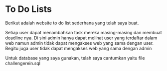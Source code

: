 # To Do Lists


Berikut adalah website to do list sederhana yang telah saya buat.

Setiap user dapat menambahkan task mereka masing-masing dan membuat deadline nya. Di sini admin hanya dapat melihat user yang terdaftar dalam web namun admin tidak dapat mengakses web yang sama dengan user. Begitu juga user tidak dapat mengakses web yang sama dengan admin

Untuk database yang saya gunakan, telah saya cantumkan yaitu file challengerein.sql

